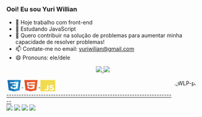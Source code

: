 ### Ooi! Eu sou Yuri Willian

- 🔭 Hoje trabalho com front-end
- 🌱 Estudando JavaScript
- 👯 Quero contribuir na solução de problemas para aumentar minha capacidade de resolver problemas!
- 📫 Contate-me no email: yuriwilian@gmail.com
- 😄 Pronouns: ele/dele

<div align="center">
  <a href="https://github.com/yuriwillian">
  <img height="180em" src="https://github-readme-stats.vercel.app/api?username=yuriwillian&show_icons=true&theme=blue&include_all_commits=true&count_private=true"/>
  <img height="180em" src="https://github-readme-stats.vercel.app/api/top-langs/?username=yuriwillian&layout=compact&langs_count=7&theme=blue"/>
</div>

  
  <div style="display: inline_block"><br>
  <img align="center" alt="Yuri-CSS" height="30" width="40" src="https://raw.githubusercontent.com/devicons/devicon/master/icons/css3/css3-original.svg">  
  <img align="center" alt="Yuri-HTML" height="30" width="40" src="https://raw.githubusercontent.com/devicons/devicon/master/icons/html5/html5-original.svg">
  <img align="center" alt="Yuri-Js" height="30" width="40" src="https://raw.githubusercontent.com/devicons/devicon/master/icons/javascript/javascript-plain.svg">
  <img align="right" alt="WLP-pic" height="150" style="border-radius:50px;" src="https://instagram.fudi4-1.fna.fbcdn.net/v/t51.2885-19/s150x150/245233753_3015449272071684_7340851301117864702_n.jpg?_nc_ht=instagram.fudi4-1.fna.fbcdn.net&_nc_cat=100&_nc_ohc=fnTQ5rgRnX8AX9-PklC&tn=2pZySN-s3kFPj732&edm=ALbqBD0BAAAA&ccb=7-4&oh=a279ef85ab4ce9c7ad16ec9059744e84&oe=61BA2926&_nc_sid=9a90d6">
    
</div>
 <div>
  ---------------------------------------------------------------------
 </div>
<div> 
  <a href="https://www.linkedin.com/in/yuri-willian-rodrigues-pereira-da-silva-9a5002180" target="_blank"><img src="https://img.shields.io/badge/-LinkedIn-%230077B5?style=for-the-badge&logo=linkedin&logoColor=white" target="_blank"></a>
  <a href="https://www.youtube.com/channel/UCnMo46BlF1nVxxce03PTolg" target="_blank"><img src="https://img.shields.io/badge/YouTube-FF0000?style=for-the-badge&logo=youtube&logoColor=white" target="_blank"></a>
  <a href="https://instagram.com/yuriwillian1/" target="_blank"><img src="https://img.shields.io/badge/-Instagram-%23E4405F?style=for-the-badge&logo=instagram&logoColor=white" target="_blank"></a>
  <a href = "mailto:yuriwilian@gmail.com"><img src="https://img.shields.io/badge/-Gmail-%23333?style=for-the-badge&logo=gmail&logoColor=white" target="_blank"></a> 
  
</div>
